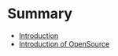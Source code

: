 # Summary

* [Introduction](README.md)
* [Introduction of OpenSource](introduction-of-opensource.md)

